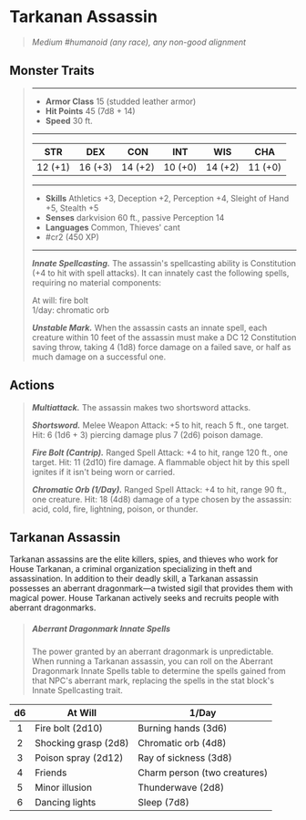 # Tarkanan Assassin
>*Medium #humanoid (any race), any non-good alignment*
## Monster Traits
>___
>- **Armor Class** 15 (studded leather armor)
>- **Hit Points** 45 (7d8 + 14)
>- **Speed** 30 ft.
>___
>|STR|DEX|CON|INT|WIS|CHA|
>|:---:|:---:|:---:|:---:|:---:|:---:|
>|12 (+1)|16 (+3)|14 (+2)|10 (+0)|14 (+2)|11 (+0)|
>___
>- **Skills** Athletics +3, Deception +2, Perception +4, Sleight of Hand +5, Stealth +5
>- **Senses** darkvision 60 ft., passive Perception 14
>- **Languages** Common, Thieves' cant
>- #cr2 (450 XP)
>___
>***Innate Spellcasting.*** The assassin's spellcasting ability is Constitution (+4 to hit with spell attacks). It can innately cast the following spells, requiring no material components:  
>
>At will: fire bolt  
>1/day: chromatic orb  
>
>
>***Unstable Mark.*** When the assassin casts an innate spell, each creature within 10 feet of the assassin must make a DC 12 Constitution saving throw, taking 4 (1d8) force damage on a failed save, or half as much damage on a successful one.  
>
## Actions
>***Multiattack.*** The assassin makes two shortsword attacks.  
>
>***Shortsword.*** Melee Weapon Attack: +5 to hit, reach 5 ft., one target. Hit: 6 (1d6 + 3) piercing damage plus 7 (2d6) poison damage.  
>
>***Fire Bolt (Cantrip).*** Ranged Spell Attack: +4 to hit, range 120 ft., one target. Hit: 11 (2d10) fire damage. A flammable object hit by this spell ignites if it isn't being worn or carried.  
>
>***Chromatic Orb (1/Day).*** Ranged Spell Attack: +4 to hit, range 90 ft., one creature. Hit: 18 (4d8) damage of a type chosen by the assassin: acid, cold, fire, lightning, poison, or thunder.
## Tarkanan Assassin
Tarkanan assassins are the elite killers, spies, and thieves who work for House Tarkanan, a criminal organization specializing in theft and assassination. In addition to their deadly skill, a Tarkanan assassin possesses an aberrant dragonmark—a twisted sigil that provides them with magical power. House Tarkanan actively seeks and recruits people with aberrant dragonmarks.
> ##### Aberrant Dragonmark Innate Spells
>The power granted by an aberrant dragonmark is unpredictable. When running a Tarkanan assassin, you can roll on the Aberrant Dragonmark Innate Spells table to determine the spells gained from that NPC's aberrant mark, replacing the spells in the stat block's Innate Spellcasting trait.
>
| d6 | At Will | 1/Day |
|:---:|---|---|
| 1 | Fire bolt (2d10) | Burning hands (3d6) |
| 2 | Shocking grasp (2d8) | Chromatic orb (4d8) |
| 3 | Poison spray (2d12) | Ray of sickness (3d8) |
| 4 | Friends | Charm person (two creatures) |
| 5 | Minor illusion | Thunderwave (2d8) |
| 6 | Dancing lights | Sleep (7d8) |